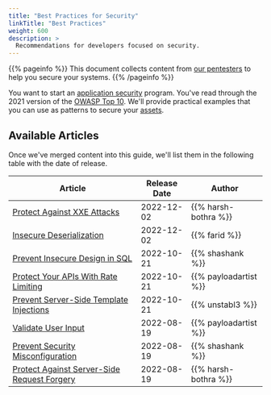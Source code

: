 ```yaml
---
title: "Best Practices for Security"
linkTitle: "Best Practices"
weight: 600
description: >
  Recommendations for developers focused on security.
---
```


{{% pageinfo %}}
This document collects content from [our pentesters](https://cobalt.io/our-pentesters) to
help you secure your systems.
{{% /pageinfo %}}

You want to start an [application security](/getting-started/glossary/#application-security-appsec)
program. You've read through the 2021 version of the [OWASP Top 10](https://owasp.org/Top10/).
We'll provide practical examples that you can use as patterns to secure your
[assets](/getting-started/glossary/#asset).

<!-- Plan: set up subdirectories based on each OWASP Top 10 entry. Add an `_index.md` file, with a brief description from https://owasp.org/Top10/ and add each article in that subdirectory -->
<!-- Keep the first articles in the "top-level" BestPractices subdirectory,
until we have enough articles to actually organize. -->

## Available Articles

Once we've merged content into this guide, we'll list them in the following table with the
date of release.

| Article | Release Date | Author |
| ----- | ----- | ----- |
|[Protect Against XXE Attacks](/bestpractices/protect-against-xxe/)                | 2022-12-02   | {{% harsh-bothra %}} |
|[Insecure Deserialization](/bestpractices/insecure-deserialization/)                | 2022-12-02   | {{% farid %}} |
| [Prevent Insecure Design in SQL](/bestpractices/secure-design/)                     | 2022-10-21   | {{% shashank %}}      |
| [Protect Your APIs With Rate Limiting](/bestpractices/api-rate-limiting/)           | 2022-10-21   | {{% payloadartist %}} |
| [Prevent Server-Side Template Injections](/bestpractices/prevent-ssti/)             | 2022-10-21   | {{% unstabl3 %}}      |
| [Validate User Input](/bestpractices/input-validation)                             | 2022-08-19   | {{% payloadartist %}} |
| [Prevent Security Misconfiguration](/bestpractices/prevent-security-misconfig/)     | 2022-08-19   | {{% shashank %}}      |
| [Protect Against Server-Side Request Forgery](/bestpractices/protect-against-ssrf/) | 2022-08-19   | {{% harsh-bothra %}}  |
